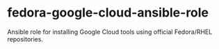 # fedora-google-cloud-ansible-role
Ansible role for installing Google Cloud tools using official Fedora/RHEL repositories.
